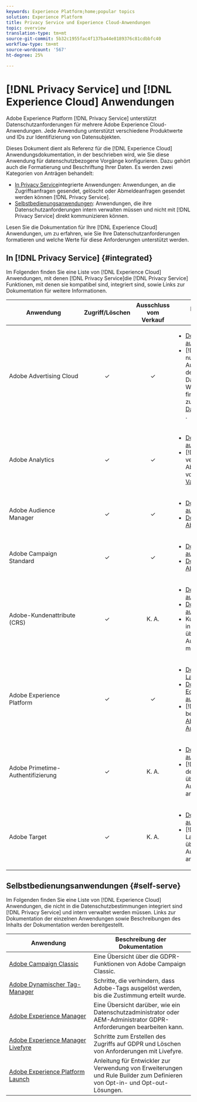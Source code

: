 ```yaml
---
keywords: Experience Platform;home;popular topics
solution: Experience Platform
title: Privacy Service und Experience Cloud-Anwendungen
topic: overview
translation-type: tm+mt
source-git-commit: 5b32c1955fac4f137ba44e8189376c81cdbbfc40
workflow-type: tm+mt
source-wordcount: '567'
ht-degree: 25%

---
```



# [!DNL Privacy Service] und [!DNL Experience Cloud] Anwendungen

Adobe Experience Platform [!DNL Privacy Service] unterstützt Datenschutzanforderungen für mehrere Adobe Experience Cloud-Anwendungen. Jede Anwendung unterstützt verschiedene Produktwerte und IDs zur Identifizierung von Datensubjekten.

Dieses Dokument dient als Referenz für die [!DNL Experience Cloud] Anwendungsdokumentation, in der beschrieben wird, wie Sie diese Anwendung für datenschutzbezogene Vorgänge konfigurieren. Dazu gehört auch die Formatierung und Beschriftung Ihrer Daten. Es werden zwei Kategorien von Anträgen behandelt:

* [In Privacy Service](#integrated)integrierte Anwendungen: Anwendungen, an die Zugriffsanfragen gesendet, gelöscht oder Abmeldeanfragen gesendet werden können [!DNL Privacy Service].
* [Selbstbedienungsanwendungen](#self-serve): Anwendungen, die ihre Datenschutzanforderungen intern verwalten müssen und nicht mit [!DNL Privacy Service] direkt kommunizieren können.

Lesen Sie die Dokumentation für Ihre [!DNL Experience Cloud] Anwendungen, um zu erfahren, wie Sie Ihre Datenschutzanforderungen formatieren und welche Werte für diese Anforderungen unterstützt werden.

## In [!DNL Privacy Service] {#integrated}

Im Folgenden finden Sie eine Liste von [!DNL Experience Cloud] Anwendungen, mit denen [!DNL Privacy Service]die [!DNL Privacy Service] Funktionen, mit denen sie kompatibel sind, integriert sind, sowie Links zur Dokumentation für weitere Informationen.

| Anwendung | Zugriff/Löschen | Ausschluss vom Verkauf | Dokumentation und Überlegungen |
--- | :---: | :---: | ---
| Adobe Advertising Cloud | ✓ | ✓ | <ul><li>[Dokumentation aufrufen/löschen](https://docs.adobe.com/content/help/en/advertising-cloud/all/privacy/ad-cloud-gdpr.html) </li><li>[!DNL Advertising Cloud] nutzt vorhandene globale Ausschluss-Funktionen des Adobe Datenschutzzentrums. Weitere Informationen finden Sie im Handbuch zum [Erstellen von Datenschutzanforderungen](https://docs.adobe.com/content/help/de-DE/audience-manager/user-guide/overview/data-privacy/data-privacy-requests.html#opt-out-requests) .</li></ul> |
| Adobe Analytics | ✓ | ✓ | <ul><li>[Dokumentation aufrufen/löschen](https://docs.adobe.com/content/help/en/analytics/admin/data-governance/an-gdpr-overview.html)</li><li>[!DNL Analytics] verarbeitet Abmeldeanfragen mithilfe von [Privacy Berichte-Variablen](https://docs.adobe.com/content/help/de-DE/analytics/admin/data-governance/consent-variables.html)</li></ul> |
| Adobe Audience Manager | ✓ | ✓ | <ul><li>[Dokumentation aufrufen/löschen](https://docs.adobe.com/content/help/de-DE/audience-manager/user-guide/overview/data-privacy/data-privacy-requests.html)</li><li>[Dokumentation zur Abmeldung](https://docs.adobe.com/content/help/en/audience-manager/user-guide/features/declared-ids.html)</li></ul> |
| Adobe Campaign Standard | ✓ | ✓ | <ul><li>[Dokumentation aufrufen/löschen](https://docs.campaign.adobe.com/doc/standard/getting_started/de/ACS_GDPR.html)</li><li>[Dokumentation zur Abmeldung](../segmentation/honoring-opt-outs.md)</li></ul> |
| Adobe-Kundenattribute (CRS) | ✓ | K. A. | <ul><li>[Dokumentation für GDPR aufrufen/löschen](https://docs.adobe.com/content/help/de-DE/core-services/interface/customer-attributes/gdpr.html)</li><li>[Dokumentation für CCPA aufrufen/löschen](https://docs.adobe.com/content/help/de-DE/core-services/interface/customer-attributes/ccpa.html)</li><li>Kundenattribute sind nicht in der Lage, Daten zu übertragen. Daher sind Ausschlussanfragen nicht möglich.</li></ul> |
| Adobe Experience Platform | ✓ | ✓ | <ul><li>[Dokumentation zum Data Lake aufrufen/löschen](../catalog/privacy.md)</li><li>[Dokumentation für Echtzeit-Kundendaten aufrufen/löschen](../profile/privacy.md)</li><li>[!DNL Experience Platform] berücksichtigt [Abmeldeanforderungen für Audiencen-Segmente](../segmentation/honoring-opt-outs.md).</li></ul> |
| Adobe Primetime-Authentifizierung | ✓ | K. A. | <ul><li>[Dokumentation aufrufen/löschen](http://tve.helpdocsonline.com/how-to-make-a-privacy-request)</li><li>[!DNL Primetime] nicht in der Lage ist, Daten zu übertragen, daher sind Ausschlussanträge nicht anwendbar.</li></ul> |
| Adobe Target | ✓ | K. A. | <ul><li>[Dokumentation aufrufen/löschen](https://docs.adobe.com/content/help/de-DE/target/using/implement-target/before-implement/privacy/cmp-privacy-and-general-data-protection-regulation.html)</li><li>[!DNL Target] nicht in der Lage ist, Daten zu übertragen, daher sind Ausschlussanträge nicht anwendbar.</li></ul> |


## Selbstbedienungsanwendungen {#self-serve}

Im Folgenden finden Sie eine Liste von [!DNL Experience Cloud] Anwendungen, die nicht in die Datenschutzbestimmungen integriert sind [!DNL Privacy Service] und intern verwaltet werden müssen. Links zur Dokumentation der einzelnen Anwendungen sowie Beschreibungen des Inhalts der Dokumentation werden bereitgestellt.

| Anwendung | Beschreibung der Dokumentation |
| ------- | ----------- |
| [Adobe Campaign Classic](https://docs.campaign.adobe.com/doc/AC/getting_started/DE/ACC_GDPR.html) | Eine Übersicht über die GDPR-Funktionen von Adobe Campaign Classic. |
| [Adobe Dynamischer Tag-Manager](https://docs.adobe.com/content/help/de-DE/dtm/using/tools/opt-in.html) | Schritte, die verhindern, dass Adobe-Tags ausgelöst werden, bis die Zustimmung erteilt wurde. |
| [Adobe Experience Manager](https://helpx.adobe.com/experience-manager/6-4/managing/using/gdpr-compliance.html) | Eine Übersicht darüber, wie ein Datenschutzadministrator oder AEM-Administrator GDPR-Anforderungen bearbeiten kann. |
| [Adobe Experience Manager Livefyre](https://docs.adobe.com/content/help/en/livefyre/using/settings-other/privacy-requests/c-gdpr-compliance.html) | Schritte zum Erstellen des Zugriffs auf GDPR und Löschen von Anforderungen mit Livefyre. |
| [Adobe Experience Platform Launch](https://docs.adobelaunch.com/client-side-information/deploy-javascript-tags-to-opt-in-to-launch) | Anleitung für Entwickler zur Verwendung von Erweiterungen und Rule Builder zum Definieren von Opt-in- und Opt-out-Lösungen. |
